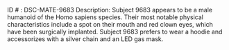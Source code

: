 ID # : DSC-MATE-9683
Description: Subject 9683 appears to be a male humanoid of the Homo sapiens species. Their most notable physical characteristics include a spot on their mouth and red clown eyes, which have been surgically implanted. Subject 9683 prefers to wear a hoodie and accessorizes with a silver chain and an LED gas mask.